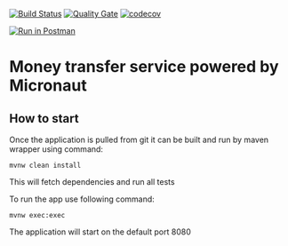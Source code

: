[![Build Status](https://travis-ci.org/DmitriiSerikov/money-transfer-service.svg?branch=master)](https://travis-ci.org/DmitriiSerikov/money-transfer-service)
[![Quality Gate](https://sonarcloud.io/api/project_badges/measure?project=com.github.example%3Amoney-transfer-service&metric=alert_status)](https://sonarcloud.io/dashboard/index/com.github.example%3Amoney-transfer-service)
[![codecov](https://codecov.io/gh/DmitriiSerikov/money-transfer-service/branch/master/graph/badge.svg)](https://codecov.io/gh/DmitriiSerikov/money-transfer-service)

[![Run in Postman](https://run.pstmn.io/button.svg)](https://app.getpostman.com/run-collection/57052f61858db233b359#?env%5BHeroku%5D=W3siZW5hYmxlZCI6dHJ1ZSwia2V5IjoidXJsIiwidmFsdWUiOiJodHRwczovL21vbmV5LXRyYW5zZmVyLXNlcnZpY2UuaGVyb2t1YXBwLmNvbSIsInR5cGUiOiJ0ZXh0In1d)

# Money transfer service powered by Micronaut

## How to start

Once the application is pulled from git it can be built and run by maven wrapper using command:

    mvnw clean install

This will fetch dependencies and run all tests

To run the app use following command:

    mvnw exec:exec

The application will start on the default port 8080

